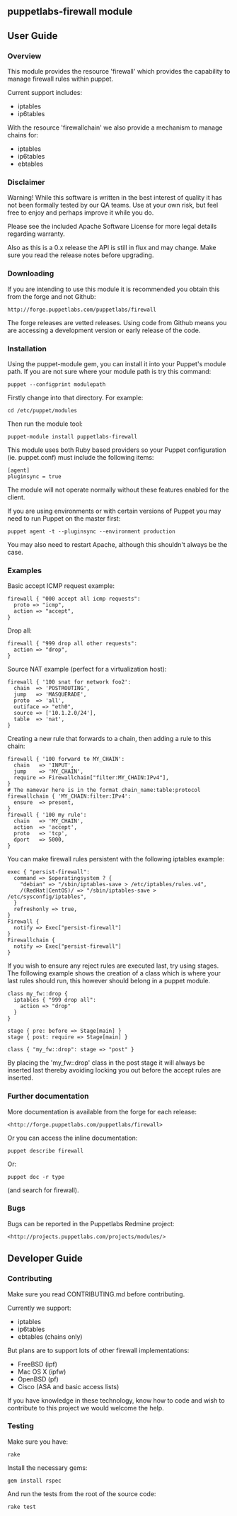 ## puppetlabs-firewall module

## User Guide

### Overview

This module provides the resource 'firewall' which provides the capability to
manage firewall rules within puppet.

Current support includes:

* iptables
* ip6tables

With the resource 'firewallchain' we also provide a mechanism to manage chains
for:

* iptables
* ip6tables
* ebtables

### Disclaimer

Warning! While this software is written in the best interest of quality it has
not been formally tested by our QA teams. Use at your own risk, but feel free
to enjoy and perhaps improve it while you do.

Please see the included Apache Software License for more legal details
regarding warranty.

Also as this is a 0.x release the API is still in flux and may change. Make sure
you read the release notes before upgrading.

### Downloading

If you are intending to use this module it is recommended you obtain this from the
forge and not Github:

    http://forge.puppetlabs.com/puppetlabs/firewall

The forge releases are vetted releases. Using code from Github means you are
accessing a development version or early release of the code.

### Installation

Using the puppet-module gem, you can install it into your Puppet's 
module path. If you are not sure where your module path is try 
this command:

    puppet --configprint modulepath

Firstly change into that directory. For example:

    cd /etc/puppet/modules

Then run the module tool:

    puppet-module install puppetlabs-firewall

This module uses both Ruby based providers so your Puppet configuration
(ie. puppet.conf) must include the following items:

    [agent]
    pluginsync = true

The module will not operate normally without these features enabled for the
client.

If you are using environments or with certain versions of Puppet you may
need to run Puppet on the master first:

    puppet agent -t --pluginsync --environment production

You may also need to restart Apache, although this shouldn't always be the
case.

### Examples

Basic accept ICMP request example:

    firewall { "000 accept all icmp requests":
      proto => "icmp",
      action => "accept",
    }

Drop all:

    firewall { "999 drop all other requests":
      action => "drop",
    }

Source NAT example (perfect for a virtualization host):

    firewall { '100 snat for network foo2':
      chain  => 'POSTROUTING',
      jump   => 'MASQUERADE',
      proto  => 'all',
      outiface => "eth0",
      source => ['10.1.2.0/24'],
      table  => 'nat',
    }

Creating a new rule that forwards to a chain, then adding a rule to this chain:

    firewall { '100 forward to MY_CHAIN':
      chain   => 'INPUT',
      jump    => 'MY_CHAIN',
      require => Firewallchain["filter:MY_CHAIN:IPv4"],
    }
    # The namevar here is in the format chain_name:table:protocol
    firewallchain { 'MY_CHAIN:filter:IPv4':
      ensure  => present,
    }
    firewall { '100 my rule':
      chain   => 'MY_CHAIN',
      action  => 'accept',
      proto   => 'tcp',
      dport   => 5000,
    }

You can make firewall rules persistent with the following iptables example:

    exec { "persist-firewall":
      command => $operatingsystem ? {
        "debian" => "/sbin/iptables-save > /etc/iptables/rules.v4",
        /(RedHat|CentOS)/ => "/sbin/iptables-save > /etc/sysconfig/iptables",
      }
      refreshonly => true,
    }
    Firewall {
      notify => Exec["persist-firewall"]
    }
    Firewallchain {
      notify => Exec["persist-firewall"]
    }

If you wish to ensure any reject rules are executed last, try using stages.
The following example shows the creation of a class which is where your
last rules should run, this however should belong in a puppet module.

    class my_fw::drop {
      iptables { "999 drop all":
        action => "drop"
      }
    }

    stage { pre: before => Stage[main] }
    stage { post: require => Stage[main] }

    class { "my_fw::drop": stage => "post" }

By placing the 'my_fw::drop' class in the post stage it will always be inserted
last thereby avoiding locking you out before the accept rules are inserted.

### Further documentation

More documentation is available from the forge for each release:

    <http://forge.puppetlabs.com/puppetlabs/firewall>

Or you can access the inline documentation:

    puppet describe firewall

Or:

    puppet doc -r type

(and search for firewall).

### Bugs

Bugs can be reported in the Puppetlabs Redmine project:

    <http://projects.puppetlabs.com/projects/modules/>

## Developer Guide

### Contributing

Make sure you read CONTRIBUTING.md before contributing.

Currently we support:

* iptables
* ip6tables
* ebtables (chains only)

But plans are to support lots of other firewall implementations:

* FreeBSD (ipf)
* Mac OS X (ipfw)
* OpenBSD (pf)
* Cisco (ASA and basic access lists)

If you have knowledge in these technology, know how to code and wish to contribute 
to this project we would welcome the help.

### Testing

Make sure you have:

    rake

Install the necessary gems:

    gem install rspec

And run the tests from the root of the source code:

    rake test
